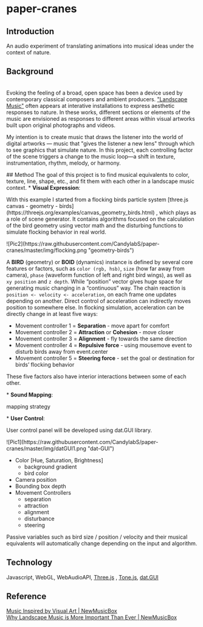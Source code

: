 # paper-cranes
## Introduction
An audio experiment of translating animations into musical ideas under the context of nature.
## Background
</br>Evoking the feeling of a broad, open space has been a device used by contemporary classical composers and ambient producers. ["Landscape Music"](http://landscapemusic.org/) often appears at interative installations to express aesthetic responses to nature. In these works, different sections or elements of the music are envisioned as responses to different areas within visual artworks built upon original photographs and videos.
<p>My intention is to create music that draws the listener into the world of digital artworks — music that "gives the listener a new lens" through which to see graphics that simulate nature. In this project, each controlling factor of the scene triggers a change to the music loop—a shift in texture, instrumentation, rhythm, melody, or harmony.</p>
## Method
The goal of this project is to find musical equivalents to color, texture, line, shape, etc., and fit them with each other in a landscape music context.
* <b>Visual Expression</b>:
<p>With this example I started from a flocking birds particle system  [three.js canvas - geometry - birds](https://threejs.org/examples/canvas_geometry_birds.html) , which plays as a role of scene generator. It contains algorithms focused on the calculation of the bird geometry using vector math and the disturbing functions to simulate flocking behavior in real world.</p>
<p>![Pic2](https://raw.githubusercontent.com/CandylabS/paper-cranes/master/img/flocking.png "geometry-birds")</p>
<p>A <b>BIRD</b> (geometry) or <b>BOID</b> (dynamics) instance is defined by several core features or factors, such as <code>color (rgb, hsb)</code>, <code>size</code> (how far away from camera), <code>phase</code> (waveform function of left and right bird wings), as well as <code>xy position</code> and <code>z depth</code>.
While “position” vector gives huge space for generating music changing in a “continuous” way. The chain reaction is <code>position <- velocity <- acceleration</code>, on each frame one updates depending on another. Direct control of acceleration can indirectly moves position to somewhere else. In flocking simulation, acceleration can be directly change in at least five ways: </p>
<ul>
<li>Movement controller 1 = <b>Separation</b> - move apart for comfort</li>
<li>Movement controller 2 = <b>Attraction</b> or <b>Cohesion</b> - move closer</li>
<li>Movement controller 3 = <b>Alignment</b> - fly towards the same direction</li>
<li>Movement controller 4 = <b>Repulsive force</b>  - using mousemove event to disturb birds away from event.center</li>
<li>Movement controller 5 = <b>Steering force</b> - set the goal or destination for birds’ flocking behavior</li>
</ul>
<p>These five factors also have interior interactions between some of each other.</p>
* <b>Sound Mapping</b>:
<p>mapping strategy</p>
* <b>User Control</b>:
<p>User control panel will be developed using dat.GUI library.</p>
![Pic1](https://raw.githubusercontent.com/CandylabS/paper-cranes/master/img/datGUI1.png "dat-GUI")
<ul>
<li>Color [Hue, Saturation, Brightness]
    <ul>
    <li>background gradient</li>
    <li>bird color</li>
    </ul>
</li>
<li>Camera position</li>
<li>Bounding box depth</li>
<li>Movement Controllers
    <ul>
    <li>separation</li> 
    <li>attraction</li>
    <li>alignment</li>
    <li>disturbance</li>
    <li>steering</li>
    </ul>
</li>
</ul>
<p>Passive variables such as bird size / position / velocity and their musical equivalents will automatically change depending on the input and algorithm.</p>

## Technology
Javascript, WebGL, WebAudioAPI,  [Three.js](https://threejs.org/) , [Tone.js](https://github.com/Tonejs/Tone.js), [dat.GUI](https://github.com/dataarts/dat.gui)

## Reference
[Music Inspired by Visual Art | NewMusicBox](http://www.newmusicbox.org/articles/music-inspired-by-visual-art/)
</br>[Why Landscape Music is More Important Than Ever | NewMusicBox](http://www.newmusicbox.org/articles/why-landscape-music-is-more-important-than-ever/)
